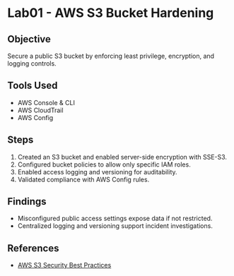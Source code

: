# Lab01 - AWS S3 Bucket Hardening

## Objective
Secure a public S3 bucket by enforcing least privilege, encryption, and logging controls.

## Tools Used
- AWS Console & CLI
- AWS CloudTrail
- AWS Config

## Steps
1. Created an S3 bucket and enabled server-side encryption with SSE-S3.
2. Configured bucket policies to allow only specific IAM roles.
3. Enabled access logging and versioning for auditability.
4. Validated compliance with AWS Config rules.

## Findings
- Misconfigured public access settings expose data if not restricted.
- Centralized logging and versioning support incident investigations.

## References
- [AWS S3 Security Best Practices](https://docs.aws.amazon.com/AmazonS3/latest/userguide/security-best-practices.html)
